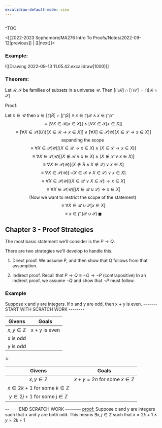 ```yaml
---
excalidraw-default-mode: view
---
```



```toc

```

^TOC

<[[2022-2023 Sophomore/MA276 Intro To Proofs/Notes/2022-09-12|previous]] | [[|next]]>


### Example:
![[Drawing 2022-09-13 11.05.42.excalidraw|1000)]]


### Theorem:

Let $\mathcal{R},\mathcal{S}$ be families of subsets in a universe $\mathcal{U}$. Then $[\bigcap\mathcal{R}] \cap [\bigcap \mathcal{S}] = \bigcap[\mathcal{R}\cap \mathcal{S}]$

Proof:

Let $x \in \mathcal{U}$ then $x\in[\bigcap R]\cap[\bigcap{S}] \equiv x\in \bigcap \mathcal{R} \land x \in \bigcap \mathcal{S}$
$$\equiv [\forall X \in \mathcal{R}[x\in X]]\land[\forall X \in \mathcal{S}[x\in X]]$$
$$\equiv [\forall X \in \mathcal{P}(\mathcal(U))[X \in \mathcal{R} \to x \in X]]\land [\forall X ]\in \mathcal{P}(\mathcal{U})[X\in\mathcal{S}\to x \in X]]$$
$$\text{expanding the scope}$$
$$\equiv \forall X \in \mathcal{P}(\mathcal{U})[(X\in\mathcal{R} \to x \in X)\land(X \in \mathcal{S}\to x \in X)]$$
$$\equiv \forall X \in \mathcal{P}(\mathcal{U})[(X \notin \mathcal{R}\lor x \in X)\land (X \notin \mathcal{S} \lor x \in X)]$$
$$\equiv \forall X \in \mathcal{P}(\mathcal{U})[(X \notin R \land X \notin \mathcal{S})\lor x\in X]$$
$$\equiv \forall X \in \mathcal{P}(\mathcal{U})[\neg(X \in \mathcal{R}\lor X \in \mathcal{S})\lor x \in X]$$
$$\equiv \forall X \in \mathcal{P}(\mathcal{U})[(X \in \mathcal{R}\lor X \in \mathcal{S})\to x \in X]$$
$$\equiv \forall X \in \mathcal{P}(\mathcal{U})[(X \in \mathcal{R}\cup \mathcal{S})\to x \in X]$$
$$\text{(Now we want to restrict the scope of the statement)}$$
$$\equiv \forall X \in \mathcal{R}\cup \mathcal{S}[x \in X]$$
$$\equiv x \in \bigcap(\mathcal{R} \cup \mathcal{S}) \;\blacksquare$$

## Chapter 3 - Proof Strategies
The most basic statement we'll consider is the $P \to Q$.

There are two strategies we'll develop to handle this.

1. Direct proof.
		We assume P, and then show that Q follows from that assumption.

2. Indirect proof.
		Recall that $P\to Q \equiv \neg Q \to \neg P$ (contrapositive) In an indirect proof, we assume $\neg Q$ and show that $\neg P$ must follow.

### Example
Suppose x and y are integers. If x and y are odd, then x + y is even.
\-\-\-\-\-\-\-START WITH SCRATCH WORK \-\-\-\-\-\-\-\-

| Givens | Goals |
| :---: | :---: |
|$x,y\in\mathbb{Z}$|x + y is even |
|x is odd | |
|y is odd | |

$\downarrow$

| Givens | Goals |
| :---: | :---: |
|$x,y\in\mathbb{Z}$|$x+y = 2n$ for some $x\in \mathbb{Z}$|
|$x \in 2k+1$ for some $k\in\mathbb{Z}$ | |
|$y \in 2j+1$ for some $j\in\mathbb{Z}$ | |

\-\-\-\-\-\-\-END SCRATCH WORK \-\-\-\-\-\-\-\-
<u>proof:</u>
Suppose x and y are integers such that x and y are both odd.
This means $\exists x,j \in \mathbb{Z}$ such that $x = 2k+1 \land y = 2k+1$





